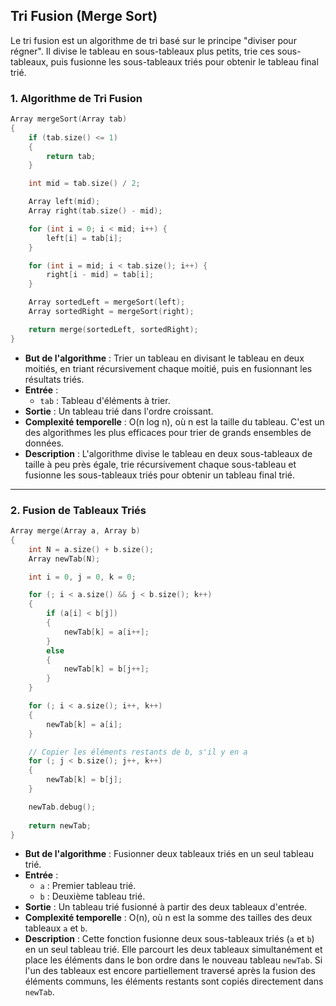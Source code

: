 ## Tri Fusion (Merge Sort)

Le tri fusion est un algorithme de tri basé sur le principe "diviser pour régner". Il divise le tableau en sous-tableaux plus petits, trie ces sous-tableaux, puis fusionne les sous-tableaux triés pour obtenir le tableau final trié.

### 1. Algorithme de Tri Fusion
```c
Array mergeSort(Array tab)
{
    if (tab.size() <= 1)
    {
        return tab;
    }

    int mid = tab.size() / 2;

    Array left(mid); 
    Array right(tab.size() - mid);

    for (int i = 0; i < mid; i++) {
        left[i] = tab[i];
    }

    for (int i = mid; i < tab.size(); i++) {
        right[i - mid] = tab[i];
    }

    Array sortedLeft = mergeSort(left);
    Array sortedRight = mergeSort(right);

    return merge(sortedLeft, sortedRight);
}
```
- **But de l'algorithme** : Trier un tableau en divisant le tableau en deux moitiés, en triant récursivement chaque moitié, puis en fusionnant les résultats triés.
- **Entrée** :
  - `tab` : Tableau d'éléments à trier.
- **Sortie** : Un tableau trié dans l'ordre croissant.
- **Complexité temporelle** : O(n log n), où n est la taille du tableau. C'est un des algorithmes les plus efficaces pour trier de grands ensembles de données.
- **Description** : L'algorithme divise le tableau en deux sous-tableaux de taille à peu près égale, trie récursivement chaque sous-tableau et fusionne les sous-tableaux triés pour obtenir un tableau final trié.

---

### 2. Fusion de Tableaux Triés
```c
Array merge(Array a, Array b)
{
    int N = a.size() + b.size(); 
    Array newTab(N); 

    int i = 0, j = 0, k = 0; 

    for (; i < a.size() && j < b.size(); k++)
    {
        if (a[i] < b[j])
        {
            newTab[k] = a[i++];
        } 
        else 
        {
            newTab[k] = b[j++];
        }
    }

    for (; i < a.size(); i++, k++)
    {
        newTab[k] = a[i];
    }

    // Copier les éléments restants de b, s'il y en a
    for (; j < b.size(); j++, k++)
    {
        newTab[k] = b[j];
    }

    newTab.debug();
    
    return newTab;
}
```
- **But de l'algorithme** : Fusionner deux tableaux triés en un seul tableau trié.
- **Entrée** :
  - `a` : Premier tableau trié.
  - `b` : Deuxième tableau trié.
- **Sortie** : Un tableau trié fusionné à partir des deux tableaux d'entrée.
- **Complexité temporelle** : O(n), où n est la somme des tailles des deux tableaux `a` et `b`.
- **Description** : Cette fonction fusionne deux sous-tableaux triés (`a` et `b`) en un seul tableau trié. Elle parcourt les deux tableaux simultanément et place les éléments dans le bon ordre dans le nouveau tableau `newTab`. Si l'un des tableaux est encore partiellement traversé après la fusion des éléments communs, les éléments restants sont copiés directement dans `newTab`.

```